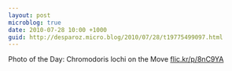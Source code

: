 ```yaml
---
layout: post
microblog: true
date: 2010-07-28 10:00 +1000
guid: http://desparoz.micro.blog/2010/07/28/t19775499097.html
---
```

Photo of the Day: Chromodoris lochi on the Move [flic.kr/p/8nC9YA](http://flic.kr/p/8nC9YA)

